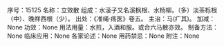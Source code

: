 序号：15125
名称：立效散
组成：水滚子又名溪枫根、水杨柳。（多）淡茶栎根（中）、晚祥西根（少）。
出处：《准绳·疡医》卷五。
主治：马(疒其)。
加减：None
功效：None
用法用量：水煎，入酒和服。或合六马散亦效。
制备方法：None
临床应用：None
各家论述：None
用药禁忌：None
附注：None
